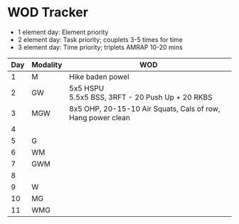 # WOD Tracker

- 1 element day: Element priority
- 2 element day: Task priority; couplets 3-5 times for time
- 3 element day: Time priority; triplets AMRAP 10-20 mins

| Day | Modality | WOD                                                         |
|-----|----------|-------------------------------------------------------------|
| 1   | M        | Hike baden powel                                            |
| 2   | GW       | 5x5 HSPU <br> 5.5x5 BSS, 3RFT - 20 Push Up + 20 RKBS            |
| 3   | MGW      | 8x5 OHP, 20-15-10 Air Squats, Cals of row, Hang power clean |
| 4   |          |                                                             |
| 5   | G        |  |
| 6   | WM       |  |
| 7   | GWM      |  |
| 8   |          |  |
| 9   | W        |  |
| 10  | MG       |  |
| 11  | WMG      |  |
